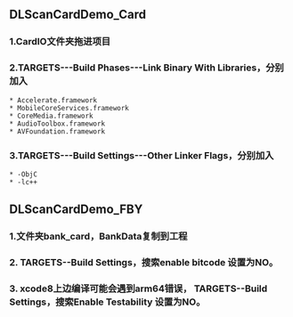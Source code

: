 ## DLScanCardDemo_Card
### 1.CardIO文件夹拖进项目
### 2.TARGETS---Build Phases---Link Binary With Libraries，分别加入
    * Accelerate.framework
    * MobileCoreServices.framework
    * CoreMedia.framework
    * AudioToolbox.framework
    * AVFoundation.framework
### 3.TARGETS---Build Settings---Other Linker Flags，分别加入
    * -ObjC
    * -lc++
    
    
## DLScanCardDemo_FBY
### 1.文件夹bank_card，BankData复制到工程
### 2. TARGETS--Build Settings，搜索enable bitcode 设置为NO。
### 3. xcode8上边编译可能会遇到arm64错误， TARGETS--Build Settings，搜索Enable Testability 设置为NO。
